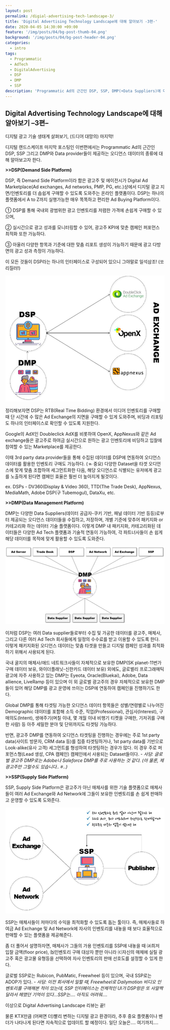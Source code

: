 ```yaml
---
layout: post
permalink: /digial-advertising-tech-landscape-3/
title: 'Digital Advertising Technology Landscape에 대해 알아보기 -3편-'
date: 2020-04-05 14:30:00 +09:00
feature: '/img/posts/04/bg-post-thumb-04.png'
background: '/img/posts/04/bg-post-header-04.png'
categories:
  - intro
tags:
  - Programmatic
  - AdTech
  - DigitalAdvertising
  - DSP
  - DMP
  - SSP
description: 'Programmatic Ad의 근간인 DSP, SSP, DMP(+Data Suppliers)에 대하여'
---
```




## Digital Advertising Technology Landscape에 대해 알아보기 –3편–

디지털 광고 기술 생태계 살펴보기, (드디어 대망의) 마지막!



디지털 랜드스케이프 마지막 포스팅인 이번편에서는 Programmatic Ad의 근간인 DSP, SSP 그리고 DMP와 Data provider들이 제공하는 오디언스 데이터의 종류에 대해 알아보고자 한다.

 

**>>DSP(Demand Side Platform)**

DSP, 즉 Demand Side Platform이라 함은 광고주 및 에이전시가 Digital Ad Marketplace(Ad exchanges, Ad networks, PMP, PG, etc.)상에서 디지털 광고 지면/인벤토리를 더 솝쉽게 구매할 수 있도록 도와주는 온라인 플랫폼이다. DSP는 하나의 플랫폼에서 A to Z까지 실행가능한 매우 똑똑하고 편리한 Ad Buying Platform이다. 

① DSP를 통해 국내외 광범위한 광고 인벤토리를 저렴한 가격에 손쉽게 구매할 수 있으며,

② 실시간으로 광고 성과를 모니터링할 수 있어, 광고주 KPI에 맞춘 캠페인 퍼포먼스 최적화 또한 가능하다.

③ 아울러 다양한 항목과 기준에 대한 맞춤 리포트 생성이 가능하기 때문에 광고 다방면의 광고 성과 측정이 가능하다.

이 모든 것들이 DSP라는 하나의 인터페이스로 구성되어 있으니 그야말로 일석삼조! (쏘리질러!)



![DSP](/img/posts/04/dsp.JPG)



정리해보자면 DSP는 RTB(Real Time Bidding) 환경에서 미디어 인벤토리를 구매할때 단 시간에 수 많은 Ad Exchange의 지면을 구매할 수 있게 도와주며, 비딩과 리포팅도 하나의 인터페이스로 확인할 수 있도록 지원한다.

Google의 AdX인 Doubleclick AdX를 비롯하여 OpenX, AppNexus와 같은 Ad exchange들은 광고주로 하여금 실시간으로 원하는 광고 인벤토리에 비딩하고 입찰에 참여할 수 있는 Marketplace를 제공한다.

이때 3rd party data provider들을 통해 수집된 데이터를 DSP에 연동하여 오디언스 데이터를 활용한 인벤토리 구매도 가능하다. (☜ 중요) 다양한 Dataset을 타겟 오디언스에 맞게 맞춤 조합하여 세그먼트화한 다음, 해당 오디언스로 식별되는 유저에게 광고를 노출하게 된다면 캠페인 효율은 훨씬 더 높아지게 될것이다.

ex. DSPs - DV360(Display & Video 360), TTD(The Trade Desk), AppNexus, MediaMath, Adobe DSP(구 Tubemogul), DataXu, etc.



**>>DMP(Data Management Platform)**

DMP는 다양한 Data Suppliers(데이터 공급자-쿠키 기반, 패널 데이터 기반 등등)로부터 제공되는 오디언스 데이터들을 수집하고, 저장하며, 개별 기준에 맞추어 패키지화 or 카테고리화 하는 데이터 기술 플랫폼이다. 이렇게 DMP 내 패키지화, 카테고리화된 데이터들은 다양한 Ad Tech 플랫폼과 기술적 연동이 가능하여, 각 파트너사들이 손 쉽게 해당 데이터를 목적에 맞게 활용할 수 있도록 도와준다.



![DSP](/img/posts/04/dmp.JPG)



이처럼 DSP는 여러 Data supplier들로부터 수집 및 가공한 데이터를 광고주, 매체사, 그리고 다른 여러 Ad Tech 회사들에게 일정의 수수료를 받고 이용할 수 있도록 한다.  이렇게 패키지화된 오디언스 데이터는 맞춤 타겟을 만들고 디지털 캠페인 성과를 최적화하기 위해서 사용되게 된다. 

국내 굴지의 매체사/애드 네트워크사들이 자체적으로 보유한 DMP(SK planet-11번가 구매 데이터 보유, 와이더플래닛-신한카드 데이터 보유) 외에도, 글로벌리 프로그래매틱 광고에 자주 사용하고 있는 DMP는 Eyeota, Oracle(Bluekai), Adobe, Data allience, LiveRamp 등이 있으며 이 외 글로벌 광고주의 경우 자체적으로 보유한 DMP들이 있어 해당 DMP를 광고 운영에 쓰이는 DSP에 연동하여 캠페인을 진행하기도 한다. 

Global DMP를 통해 타겟팅 가능한 오디언스 데이터 항목들은 성별/연령별로 나누어진 Demographic 데이터를 포함해 소득 수준, 직업(Professional), 관심사(Interest), 구매의도(Intent), 생애주기(며칠 이내, 몇 개월 이내 비행기 티켓을 구매한, 기저귀를 구매한 사람) 등 아주 세밀한 분야 및 단위까지도 타겟팅 가능하다. 

반면, 광고주 DMP를 연동하여 오디언스 타겟팅을 진행하는 경우에는 주로 1st party data(사이트 방문자, CRM data 등)를 집중 타겟팅하거나, 1st party data를 기반으로 Look-alike(유사 고객) 세그먼트를 형성하여 타겟팅하는 경우가 많다. 이 경우 주로 퍼포먼스형(Lead 생성, CPA 캠페인) 캠페인에서 사용되는 Dataset들이다. *- 사담: 글로벌 광고주 DMP로는 Adobe나 Saleforce DMP를 주로 사용하는 것 같다. (아 물론, 제 광고주만 그럴수도 있습니다..ㅎ..)*



**>>SSP(Supply Side Platform)**

SSP, Supply Side Platform은 광고주가 아닌 매체사를 위한 기술 플랫폼으로 매체사들이 여러 Ad Exchange와 Ad Network에 그들이 보유한 인벤토리를 손 쉽게 판매하고 운영할 수 있도록 도와준다.



![SSP](/img/posts/04/ssp.JPG)



SSP는 매체사들이 저마다의 수익을 최적화할 수 있도록 돕는 툴이다. 즉, 매체사들로 하여금 Ad Exchange 및 Ad Network에  자사의 인벤토리를 내놓을 때 보다 효율적으로 판매할 수 있는 플랫폼을 제공해준다. 

좀 더 풀어서 설명하자면, 매체사가 그들의 가용 인벤토리를 SSP에 내놓을 때 ⒜최저 입찰 금액(floor price), ⒝인벤토리 구매 대상자 뿐만 아니라 ⒞자신의 매체에 실릴 광고주 혹은 광고물 유형등을 선택하여 자사 인벤토리의 판매 선호도를 설정할 수 있게 한다.

글로벌 SSP로는 Rubicon, PubMatic, Freewheel 등이 있으며, 국내 SSP로는 ADOP가 있다. *- 사담: 이전 회사에서 일할 때, Freewheel로 Dailymotion 비디오 인벤토리를 구매해본 적이 있는데, SSP 인터페이스는 전체적인 UI가 DSP랑은 또 사알짝 달라서 헤맸던 기억이 있다...SSP는.... 아직도 어려워....*



이상으로 Digital Advertising Landscape 리뷰는 끝!

물론 KTX만큼 (어쩌면 더)빨리 변하는 디지털 광고 환경이라, 추후 중요 플랫폼이나 벤더가 나타나게 된다면 지속적으로 업데이트 할 예정이다. 일단 오늘은.... 여기까지....



